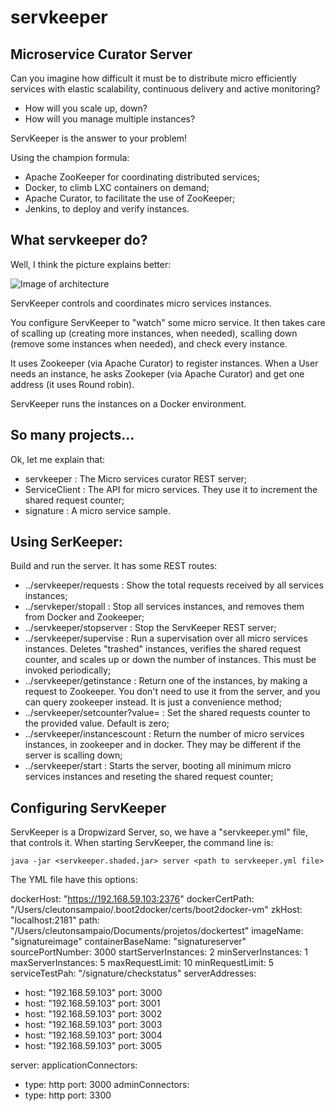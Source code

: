 # servkeeper
## Microservice Curator Server

Can you imagine how difficult it must be to distribute micro efficiently services with elastic scalability, continuous delivery and active monitoring?

* How will you scale up, down?
* How will you manage multiple instances?

ServKeeper is the answer to your problem!

Using the champion formula:
- Apache ZooKeeper for coordinating distributed services;
- Docker, to climb LXC containers on demand;
- Apache Curator, to facilitate the use of ZooKeeper;
- Jenkins, to deploy and verify instances.

## What servkeeper do?

Well, I think the picture explains better: 

![Image of architecture](https://lh3.googleusercontent.com/-a7NHCDkkrGk/VYk6V38hNqI/AAAAAAAAGLw/Z6cmKiY0Iow/s800/arquitetura.png)

ServKeeper controls and coordinates micro services instances. 

You configure ServKeeper to "watch" some micro service. It then takes care of scalling up (creating more instances, when needed), scalling down (remove some instances when needed), and check every instance.

It uses Zookeeper (via Apache Curator) to register instances. When a User needs an instance, he asks Zookeper (via Apache Curator) and get one address (it uses Round robin). 

ServKeeper runs the instances on a Docker environment. 

## So many projects... 

Ok, let me explain that: 
- servkeeper : The Micro services curator REST server;
- ServiceClient : The API for micro services. They use it to increment the shared request counter;
- signature : A micro service sample.

## Using SerKeeper:

Build and run the server. It has some REST routes: 
- ../servkeeper/requests : Show the total requests received by all services instances;
- ../servkeper/stopall : Stop all services instances, and removes them from Docker and Zookeeper;
- ../servkeeper/stopserver : Stop the ServKeeper REST server;
- ../servkeeper/supervise : Run a supervisation over all micro services instances. Deletes "trashed" instances, verifies the shared request counter, and scales up or down the number of instances. This must be invoked periodically;
- ../servkeeper/getinstance : Return one of the instances, by making a request to Zookeeper. You don't need to use it from the server, and you can query zookeeper instead. It is just a convenience method;
- ../servkeeper/setcounter?value=<value> : Set the shared requests counter to the provided value. Default is zero;
- ../servkeeper/instancescount : Return the number of micro services instances, in zookeeper and in docker. They may be different if the server is scalling down;
- ../servkeeper/start : Starts the server, booting all minimum micro services instances and reseting the shared request counter;

## Configuring ServKeeper

ServKeeper is a Dropwizard Server, so, we have a "servkeeper.yml" file, that controls it. When starting ServKeeper, the command line is: 

`java -jar <servkeeper.shaded.jar> server <path to servkeeper.yml file>`

The YML file have this options: 

dockerHost: "https://192.168.59.103:2376"
dockerCertPath: "/Users/cleutonsampaio/.boot2docker/certs/boot2docker-vm"
zkHost: "localhost:2181"
path:  "/Users/cleutonsampaio/Documents/projetos/dockertest"
imageName: "signatureimage"
containerBaseName: "signatureserver"
sourcePortNumber: 3000
startServerInstances: 2
minServerInstances: 1
maxServerInstances: 5
maxRequestLimit: 10
minRequestLimit: 5
serviceTestPah: "/signature/checkstatus"
serverAddresses: 
  - host: "192.168.59.103"
    port: 3000
  - host: "192.168.59.103"
    port: 3001
  - host: "192.168.59.103"
    port: 3002
  - host: "192.168.59.103"
    port: 3003
  - host: "192.168.59.103"
    port: 3004
  - host: "192.168.59.103"
    port: 3005
    
server:
  applicationConnectors:
  - type: http
    port: 3000
  adminConnectors:
  - type: http
    port: 3300

